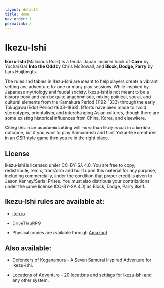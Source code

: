 ```yaml
---
layout: default
title: Home
nav_order: 1
permalink: /
---
```


# Ikezu-Ishi

**Ikezu-Ishi** (Malicious Rock) is a feudal Japan inspired hack of **Cairn** by Yochai Gal, **Into the Odd** by Chris McDowall, and **Block, Dodge, Parry** by Lars Huijbregts.

The rules and tables in Ikezu-Ishi are meant to help players create a vibrant setting and adventure for one or many play sessions. While inspired by Japanese mythology and feudal society, Ikezu-ishi is not meant to be a history book and can be quite anachronistic, mixing political, social, and cultural elements from the Kamakura Period (1192-1333) through the early Tokugawa (Edo) Period (1603-1868). Efforts have been made to avoid stereotypes, orientalism, and interchanging Asian cultures, though there are some existing historical influences from China, Korea, and elsewhere.

Citing this in an academic setting will more than likely result in a terrible outcome, but if you want to play Samurai-ish and hunt Yokai-like creatures in an OSR style game then you’re in the right place.

## License

Ikezu-Ishi is licensed under CC-BY-SA 4.0. You are free to copy, redistribute, remix, transform and build upon this material for any purpose, including commercially, under the condition that proper credit is given to Jason Kenney/Serial Prizes. You must also distribute your contributions under the same license (CC-BY-SA 4.0) as Block, Dodge, Parry itself.

## Ikezu-Ishi rules are available at:
- <a href="https://serialprizes.itch.io/ikezu-ishi" target="_blank">itch.io</a>

- <a href="https://www.drivethrurpg.com/en/product/507620/ikezu-ishi" target="_blank">DriveThruRPG</a>

- Physical copies are available through <a href="https://a.co/d/gtLPBEf" target="_blank">Amazon</a>)

## Also available: 
- <a href="https://serialprizes.itch.io/iia1-defenders-of-koganemura" target="_blank">Defenders of&nbsp;Koganemura</a>&nbsp;-&nbsp;A Seven Samurai Inspired Adventure for Ikezu-ishi.

- <a href="https://serialprizes.itch.io/locations-of-adventure" target="_blank">Locations of Adventure</a>&nbsp;<em>-</em>&nbsp;20 locations and settings for Ikezu-Ishi and any other system.
